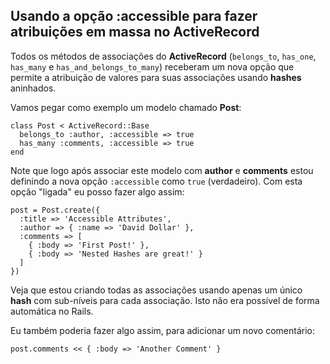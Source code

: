 ## Usando a opção :accessible para fazer atribuições em massa no ActiveRecord

Todos os métodos de associações do **ActiveRecord** (`belongs_to`, `has_one`, `has_many` e `has_and_belongs_to_many`) receberam um nova opção que permite a atribuição de valores para suas associações usando **hashes** aninhados.

Vamos pegar como exemplo um modelo chamado **Post**:

	class Post < ActiveRecord::Base
	  belongs_to :author, :accessible => true
	  has_many :comments, :accessible => true
	end

Note que logo após associar este modelo com **author** e **comments** estou definindo a nova opção `:accessible` como `true` (verdadeiro). Com esta opção "ligada" eu posso fazer algo assim:

	post = Post.create({
	  :title => 'Accessible Attributes',
	  :author => { :name => 'David Dollar' },
	  :comments => [
	    { :body => 'First Post!' },
	    { :body => 'Nested Hashes are great!' }
	  ]
	})

Veja que estou criando todas as associações usando apenas um único **hash** com sub-níveis para cada associação. Isto não era possível de forma automática no Rails.

Eu também poderia fazer algo assim, para adicionar um novo comentário:

	post.comments << { :body => 'Another Comment' }
